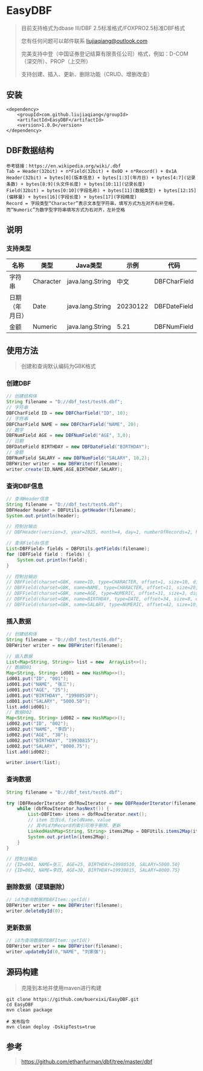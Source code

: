 # EasyDBF
> 目前支持格式为dbase III/DBF 2.5标准格式/FOXPRO2.5标准DBF格式
> 
> 您有任何问题可以邮件联系 liujiaqiang@outlook.com
> 
> 完美支持中登（中国证券登记结算有限责任公司）格式，例如：D-COM（深交所）、PROP（上交所）
> 
> 支持创建、插入、更新、删除功能（CRUD、增删改查）

## 安装

```pom
<dependency>
    <groupId>com.github.liujiaqiang</groupId>
    <artifactId>EasyDBF</artifactId>
    <version>1.0.0</version>
</dependency>
```

## DBF数据结构

```
参考链接：https://en.wikipedia.org/wiki/.dbf
Tab = Header(32bit) + n*Field(32bit) + 0x0D + n*Record() + 0x1A
Header(32bit) = bytes[0](版本信息) + bytes[1:3](年月日) + bytes[4:7](记录条数) + bytes[8:9](头文件长度) + bytes[10:11](记录长度)
Field(32bit) = bytes[0:10](字段名称) + bytes[11](数据类型) + bytes[12:15](偏移量) + bytes[16](字段长度) + bytes[17](字段精度)
Record = 字段类型“Character”表示文本型字符串，填写方式为左对齐右补空格，而“Numeric”为数字型字符串填写方式为右对齐，左补空格
```
## 说明
### 支持类型

| 名称           | 类型      | Java类型         | 示例     | 代码           |
| -------------- | --------- | ---------------- | -------- |--------------|
| 字符串         | Character | java.lang.String | 中文     | DBFCharField |
| 日期（年月日） | Date      | java.lang.String | 20230122 | DBFDateField |
| 金额           | Numeric   | java.lang.String | 5.21     | DBFNumField  |

## 使用方法
> 创建和查询默认编码为GBK格式

### 创建DBF

``` java
// 创建结构体
String filename = "D://dbf_test/test6.dbf";
// 字符串
DBFCharField ID = new DBFCharField("ID", 10);
// 字符串
DBFCharField NAME = new DBFCharField("NAME", 20);
// 数字
DBFNumField AGE = new DBFNumField("AGE", 3,0);
// 日期
DBFDateField BIRTHDAY = new DBFDateField("BIRTHDAY");
// 金额
DBFNumField SALARY = new DBFNumField("SALARY", 10,2);
DBFWriter writer = new DBFWriter(filename);
writer.create(ID,NAME,AGE,BIRTHDAY,SALARY);
```

### 查询DBF信息

``` java
// 查询Header信息
String filename = "D://dbf_test/test6.dbf";
DBFHeader header = DBFUtils.getHeader(filename);
System.out.println(header);

// 控制台输出
// DBFHeader(version=3, year=2025, month=4, day=1, numberOfRecords=2, headerLength=193, recordLength=52, languageDriver=77)

// 查询Fields信息
List<DBFField> fields = DBFUtils.getFields(filename);
for (DBFField field : fields) {
    System.out.println(field);
}

// 控制台输出
// DBFField(charset=GBK, name=ID, type=CHARACTER, offset=1, size=10, digits=0)
// DBFField(charset=GBK, name=NAME, type=CHARACTER, offset=11, size=20, digits=0)
// DBFField(charset=GBK, name=AGE, type=NUMERIC, offset=31, size=3, digits=0)
// DBFField(charset=GBK, name=BIRTHDAY, type=DATE, offset=34, size=8, digits=0)
// DBFField(charset=GBK, name=SALARY, type=NUMERIC, offset=42, size=10, digits=2)

```

### 插入数据
``` java
// 创建结构体
String filename = "D://dbf_test/test6.dbf";
DBFWriter writer = new DBFWriter(filename);

// 插入数据
List<Map<String, String>> list = new  ArrayList<>();
// 数据001
Map<String, String> id001 = new HashMap<>();
id001.put("ID", "001");
id001.put("NAME", "张三");
id001.put("AGE", "25");
id001.put("BIRTHDAY", "19980510");
id001.put("SALARY", "5000.50");
list.add(id001);
// 数据002
Map<String, String> id002 = new HashMap<>();
id002.put("ID", "002");
id002.put("NAME", "李四");
id002.put("AGE", "30");
id002.put("BIRTHDAY", "19930815");
id002.put("SALARY", "8000.75");
list.add(id002);

writer.insert(list);
```

### 查询数据
``` java
String filename = "D://dbf_test/test6.dbf";

try (DBFReaderIterator dbfRowIterator = new DBFReaderIterator(filename)) {
    while (dbfRowIterator.hasNext()) {
        List<DBFItem> items = dbfRowIterator.next();
        // item 包含id、fieldName、value
        // 其中id为Record的索引可用于删除、更新
        LinkedHashMap<String, String> items2Map = DBFUtils.items2Map(items);
        System.out.println(items2Map);
    }
}

// 控制台输出
// {ID=001, NAME=张三, AGE=25, BIRTHDAY=19980510, SALARY=5000.50}
// {ID=002, NAME=李四, AGE=30, BIRTHDAY=19930815, SALARY=8000.75}
```


### 删除数据（逻辑删除）
``` java
// id为查询数据的DBFItem::getId()
DBFWriter writer = new DBFWriter(filename);
writer.deleteById(0);
```

### 更新数据
``` java
// id为查询数据的DBFItem::getId()
DBFWriter writer = new DBFWriter(filename);
writer.updateById(0,"NAME", "刘家强");
```

## 源码构建

> 克隆到本地并使用maven进行构建

```shell
git clone https://github.com/buerxixi/EasyDBF.git
cd EasyDBF
mvn clean package
```

```shell
# 发布指令
mvn clean deploy -DskipTests=true
```

## 参考

> https://github.com/ethanfurman/dbf/tree/master/dbf
